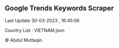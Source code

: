 

## Google Trends Keywords Scraper 
 
Last Update 30-03-2023 , 16:45:06

Country List :
VIETNAM.json



© Abdul Muttaqin 
